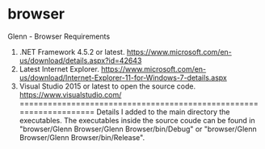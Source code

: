 # browser
Glenn - Browser
                            Requirements
1. .NET Framework 4.5.2 or latest.
https://www.microsoft.com/en-us/download/details.aspx?id=42643
2. Latest Internet Explorer.
https://www.microsoft.com/en-us/download/Internet-Explorer-11-for-Windows-7-details.aspx
3. Visual Studio 2015 or latest to open the source code.
https://www.visualstudio.com/
===================================================================
                             Details
I added to the main directory the executables. The executables inside 
the source coude can be found in "browser/Glenn Browser/Glenn Browser/bin/Debug"
or "browser/Glenn Browser/Glenn Browser/bin/Release".
                   
